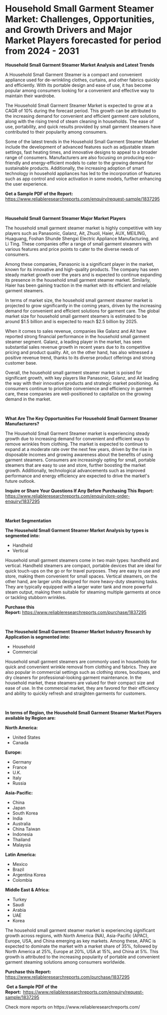 <p><h1>Household Small Garment Steamer Market: Challenges, Opportunities, and Growth Drivers and Major Market Players forecasted for period from 2024 - 2031</h1></p><p><strong>Household Small Garment Steamer Market Analysis and Latest Trends</strong></p>
<p><p>A Household Small Garment Steamer is a compact and convenient appliance used for de-wrinkling clothes, curtains, and other fabrics quickly and efficiently. With its portable design and ease of use, it has become popular among consumers looking for a convenient and effective way to maintain their wardrobe.</p><p>The Household Small Garment Steamer Market is expected to grow at a CAGR of 10% during the forecast period. This growth can be attributed to the increasing demand for convenient and efficient garment care solutions, along with the rising trend of steam cleaning in households. The ease of use, portability, and quick results provided by small garment steamers have contributed to their popularity among consumers.</p><p>Some of the latest trends in the Household Small Garment Steamer Market include the development of advanced features such as adjustable steam settings, fast heating times, and innovative designs to appeal to a broader range of consumers. Manufacturers are also focusing on producing eco-friendly and energy-efficient models to cater to the growing demand for sustainable products. Additionally, the increasing adoption of smart technology in household appliances has led to the incorporation of features such as app control and voice activation in some models, further enhancing the user experience.</p></p>
<p><strong>Get a Sample PDF of the Report:&nbsp;</strong> <a href="https://www.reliableresearchreports.com/enquiry/request-sample/1837295">https://www.reliableresearchreports.com/enquiry/request-sample/1837295</a></p>
<p>&nbsp;</p>
<p><strong>Household Small Garment Steamer Major Market Players</strong></p>
<p><p>The household small garment steamer market is highly competitive with key players such as Panasonic, Galanz, Ait, Zhuoli, Haier, AUX, MEILING, Huaguang, Foshan Shunde Shengxi Electric Appliance Manufacturing, and Li Ting. These companies offer a range of small garment steamers with various features and price points to cater to the diverse needs of consumers.</p><p>Among these companies, Panasonic is a significant player in the market, known for its innovative and high-quality products. The company has seen steady market growth over the years and is expected to continue expanding its presence in the household small garment steamer market. Similarly, Haier has been gaining traction in the market with its efficient and reliable garment steamers.</p><p>In terms of market size, the household small garment steamer market is projected to grow significantly in the coming years, driven by the increasing demand for convenient and efficient solutions for garment care. The global market size for household small garment steamers is estimated to be around $1.5 billion and is expected to reach $2.5 billion by 2025.</p><p>When it comes to sales revenue, companies like Galanz and Ait have reported strong financial performance in the household small garment steamer segment. Galanz, a leading player in the market, has seen substantial sales revenue growth in recent years due to its competitive pricing and product quality. Ait, on the other hand, has also witnessed a positive revenue trend, thanks to its diverse product offerings and strong customer base.</p><p>Overall, the household small garment steamer market is poised for significant growth, with key players like Panasonic, Galanz, and Ait leading the way with their innovative products and strategic market positioning. As consumers continue to prioritize convenience and efficiency in garment care, these companies are well-positioned to capitalize on the growing demand in the market.</p></p>
<p>&nbsp;</p>
<p><strong>What Are The Key Opportunities For Household Small Garment Steamer Manufacturers?</strong></p>
<p><p>The Household Small Garment Steamer market is experiencing steady growth due to increasing demand for convenient and efficient ways to remove wrinkles from clothing. The market is expected to continue to expand at a moderate rate over the next few years, driven by the rise in disposable incomes and growing awareness about the benefits of using garment steamers. Consumers are increasingly opting for small, portable steamers that are easy to use and store, further boosting the market growth. Additionally, technological advancements such as improved performance and energy efficiency are expected to drive the market's future outlook.</p></p>
<p><strong>Inquire or Share Your Questions If Any Before Purchasing This Report:</strong> <a href="https://www.reliableresearchreports.com/enquiry/pre-order-enquiry/1837295">https://www.reliableresearchreports.com/enquiry/pre-order-enquiry/1837295</a></p>
<p>&nbsp;</p>
<p><strong>Market Segmentation</strong></p>
<p><strong>The Household Small Garment Steamer Market Analysis by types is segmented into:</strong></p>
<p><ul><li>Handheld</li><li>Vertical</li></ul></p>
<p><p>Household small garment steamers come in two main types: handheld and vertical. Handheld steamers are compact, portable devices that are ideal for quick touch-ups on the go or for travel purposes. They are easy to use and store, making them convenient for small spaces. Vertical steamers, on the other hand, are larger units designed for more heavy-duty steaming tasks. They are typically equipped with a larger water tank and more powerful steam output, making them suitable for steaming multiple garments at once or tackling stubborn wrinkles.</p></p>
<p><strong>Purchase this Report:&nbsp;</strong><a href="https://www.reliableresearchreports.com/purchase/1837295">https://www.reliableresearchreports.com/purchase/1837295</a></p>
<p>&nbsp;</p>
<p><strong>The Household Small Garment Steamer Market Industry Research by Application is segmented into:</strong></p>
<p><ul><li>Household</li><li>Commercial</li></ul></p>
<p><p>Household small garment steamers are commonly used in households for quick and convenient wrinkle removal from clothing and fabrics. They are also popular in commercial settings such as clothing stores, boutiques, and dry cleaners for professional-looking garment maintenance. In the household market, these steamers are valued for their compact size and ease of use. In the commercial market, they are favored for their efficiency and ability to quickly refresh and straighten garments for customers.</p></p>
<p>&nbsp;</p>
<p><strong>In terms of Region, the Household Small Garment Steamer Market Players available by Region are:</strong></p>
<p>
    <p> <strong> North America: </strong>
        <ul>
            <li>United States</li>
            <li>Canada</li>
        </ul>
        </p> 
    <p> <strong> Europe: </strong>
        <ul>
            <li>Germany</li>
            <li>France</li>
            <li>U.K.</li>
            <li>Italy</li>
            <li>Russia</li>
        </ul>
        </p> 
    <p> <strong> Asia-Pacific: </strong>
        <ul>
            <li>China</li>
            <li>Japan</li>
            <li>South Korea</li>
            <li>India</li>
            <li>Australia</li>
            <li>China Taiwan</li>
            <li>Indonesia</li>
            <li>Thailand</li>
            <li>Malaysia</li>
        </ul>
        </p> 
    <p> <strong> Latin America: </strong>
        <ul>
            <li>Mexico</li>
            <li>Brazil</li>
            <li>Argentina Korea</li>
            <li>Colombia</li>
        </ul>
        </p> 
    <p> <strong> Middle East & Africa: </strong>
        <ul>
            <li>Turkey</li>
            <li>Saudi</li>
            <li>Arabia</li>
            <li>UAE</li>
            <li>Korea</li>
        </ul>
    </p>
    </p>
<p><p>The household small garment steamer market is experiencing significant growth across regions, with North America (NA), Asia-Pacific (APAC), Europe, USA, and China emerging as key markets. Among these, APAC is expected to dominate the market with a market share of 35%, followed by North America at 25%, Europe at 20%, USA at 15%, and China at 5%. This growth is attributed to the increasing popularity of portable and convenient garment steaming solutions among consumers worldwide.</p></p>
<p><strong>Purchase this Report: </strong><a href="https://www.reliableresearchreports.com/purchase/1837295">https://www.reliableresearchreports.com/purchase/1837295</a></p>
<p>&nbsp;<strong>Get a Sample PDF of the Report:&nbsp;&nbsp;</strong><a href="https://www.reliableresearchreports.com/enquiry/request-sample/1837295">https://www.reliableresearchreports.com/enquiry/request-sample/1837295</a></p>
<p><strong></strong></p>
<p>Check more reports on https://www.reliableresearchreports.com/</p>